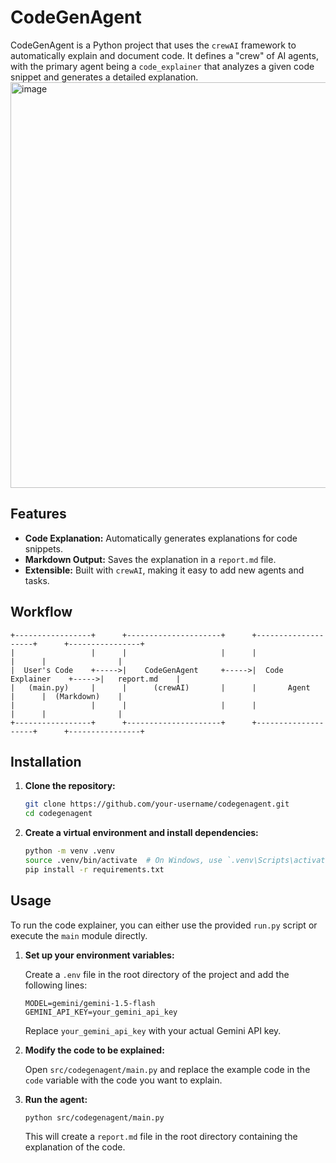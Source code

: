# CodeGenAgent

CodeGenAgent is a Python project that uses the `crewAI` framework to automatically explain and document code. It defines a "crew" of AI agents, with the primary agent being a `code_explainer` that analyzes a given code snippet and generates a detailed explanation.
<img width="1397" height="649" alt="image" src="https://github.com/user-attachments/assets/60a43910-0996-41d7-9545-249e7e7403f1" />


## Features

- **Code Explanation:** Automatically generates explanations for code snippets.
- **Markdown Output:** Saves the explanation in a `report.md` file.
- **Extensible:** Built with `crewAI`, making it easy to add new agents and tasks.

## Workflow

```
+-----------------+      +---------------------+      +--------------------+      +----------------+
|                 |      |                     |      |                    |      |                |
|  User's Code    +----->|    CodeGenAgent     +----->|  Code Explainer    +----->|   report.md    |
|   (main.py)     |      |      (crewAI)       |      |       Agent        |      |  (Markdown)    |
|                 |      |                     |      |                    |      |                |
+-----------------+      +---------------------+      +--------------------+      +----------------+
```

## Installation

1. **Clone the repository:**
   ```bash
   git clone https://github.com/your-username/codegenagent.git
   cd codegenagent
   ```

2. **Create a virtual environment and install dependencies:**
   ```bash
   python -m venv .venv
   source .venv/bin/activate  # On Windows, use `.venv\Scripts\activate`
   pip install -r requirements.txt
   ```

## Usage

To run the code explainer, you can either use the provided `run.py` script or execute the `main` module directly.

1. **Set up your environment variables:**

   Create a `.env` file in the root directory of the project and add the following lines:

   ```
   MODEL=gemini/gemini-1.5-flash
   GEMINI_API_KEY=your_gemini_api_key
   ```

   Replace `your_gemini_api_key` with your actual Gemini API key.

2. **Modify the code to be explained:**

   Open `src/codegenagent/main.py` and replace the example code in the `code` variable with the code you want to explain.

3. **Run the agent:**
   ```bash
   python src/codegenagent/main.py
   ```

   This will create a `report.md` file in the root directory containing the explanation of the code.

